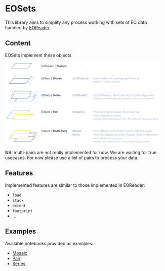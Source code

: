 # EOSets

This library aims to simplify any process working with sets of EO data handled by [EOReader](https://github.com/sertit/eoreader).

## Content

EOSets implement these objects:

![eosets_objects](docs/_static/eosets_objects.png)

NB: multi-pairs are not really implemented for now. We are waiting for true usecases. For now please use a list of pairs to process your data.

## Features

Implemented features are similar to those implemented in EOReader:
- `load`
- `stack`
- `extent`
- `footprint`
- ...

## Examples

Available notebooks provided as examples:

- [Mosaic](https://eosets.readthedocs.io/en/latest/notebooks/mosaic.html#)
- [Pair](https://eosets.readthedocs.io/en/latest/notebooks/pair.html)
- [Series](https://eosets.readthedocs.io/en/latest/notebooks/series.html)